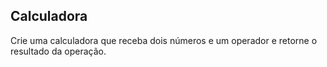 ## Calculadora

Crie uma calculadora que receba dois números e um operador e retorne o resultado da operação.